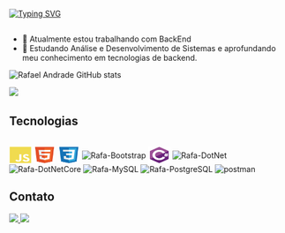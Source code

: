 
[![Typing SVG](https://readme-typing-svg.herokuapp.com/?color=D510F5&size=35&center=true&vCenter=true&width=1000&lines=Hello,+I'm+Rafael+Andrade+Welcome!👋;Olá,+eu+sou+Rafael+Andrade+Bem-vindo(a)!👋)](https://git.io/typing-svg)
##

- 🔭 Atualmente estou trabalhando com BackEnd
- 🌱 Estudando Análise e Desenvolvimento de Sistemas e aprofundando meu conhecimento em tecnologias de backend.

![Rafael Andrade GitHub stats](https://github-readme-stats.vercel.app/api?username=rafaandradde&show_icons=true&theme=neon)

  <img height="180em" src="https://github-readme-stats.vercel.app/api/top-langs/?username=rafaandradde&layout=compact&langs_count=16&theme=neon"/>

## Tecnologias 

<div style="display: inline_block"><br>
  <img align="center" alt="Rafa-Js" height="30" width="40" src="https://raw.githubusercontent.com/devicons/devicon/master/icons/javascript/javascript-plain.svg">
  <img align="center" alt="Rafa-HTML" height="30" width="40" src="https://raw.githubusercontent.com/devicons/devicon/master/icons/html5/html5-original.svg">
  <img align="center" alt="Rafa-CSS" height="30" width="40" src="https://raw.githubusercontent.com/devicons/devicon/master/icons/css3/css3-original.svg">
  <img align="center" alt="Rafa-Bootstrap" height="30" width="40" src="https://cdn.jsdelivr.net/gh/devicons/devicon/icons/bootstrap/bootstrap-plain.svg">
  <img align="center" alt="Rafa-Csharp" height="30" width="40" src="https://raw.githubusercontent.com/devicons/devicon/master/icons/csharp/csharp-original.svg">
  <img align="center" alt="Rafa-DotNet" height="30" width="40" src="https://cdn.jsdelivr.net/gh/devicons/devicon/icons/dot-net/dot-net-plain-wordmark.svg">
  <img align="center" alt="Rafa-DotNetCore" height="30" width="40" src="https://cdn.jsdelivr.net/gh/devicons/devicon/icons/dotnetcore/dotnetcore-original.svg">
  <img align="center" alt="Rafa-MySQL" height="30" width="40" src="https://cdn.jsdelivr.net/gh/devicons/devicon/icons/mysql/mysql-plain.svg">
  <img align="center" alt="Rafa-PostgreSQL" height="30" width="40" src="https://cdn.jsdelivr.net/gh/devicons/devicon/icons/postgresql/postgresql-plain.svg">
  <img align="center" alt="postman" height="28" width="70" src="https://img.shields.io/badge/Postman-FF6C37?style=for-the-badge&logo=postman&logoColor=white">
</div>
  
  ## Contato 
 
<div>
  <a href="mailto:rafael.andrade09.dev@outlook.com" target="_blank">
    <img src="https://img.shields.io/badge/Microsoft_Outlook-0078D4?style=for-the-badge&logo=microsoft-outlook&logoColor=white">
  </a>
  
   <a href="https://www.linkedin.com/in/rafael-andradde" target="_blank">
     <img src="https://img.shields.io/badge/LinkedIn-0077B5?style=for-the-badge&logo=linkedin&logoColor=white" target="_blank">
   </a>   
</div>




